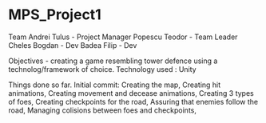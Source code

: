 # MPS_Project1
Team
Andrei Tulus - Project Manager
Popescu Teodor - Team Leader
Cheles Bogdan - Dev
Badea Filip - Dev

Objectives - creating a game resembling tower defence using a technolog/framework of choice. 
Technology used : Unity

Things done so far.
Initial commit:
  Creating the map,
  Creating hit animations,
  Creating movement and decease animations,
  Creating 3 types of foes,
  Creating checkpoints for the road,
  Assuring that enemies follow the road,
  Managing colisions between foes and checkpoints,
